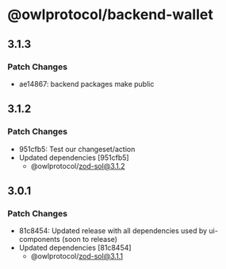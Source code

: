 # @owlprotocol/backend-wallet

## 3.1.3

### Patch Changes

-   ae14867: backend packages make public

## 3.1.2

### Patch Changes

-   951cfb5: Test our changeset/action
-   Updated dependencies [951cfb5]
    -   @owlprotocol/zod-sol@3.1.2

## 3.0.1

### Patch Changes

-   81c8454: Updated release with all dependencies used by ui-components (soon to release)
-   Updated dependencies [81c8454]
    -   @owlprotocol/zod-sol@3.1.1
